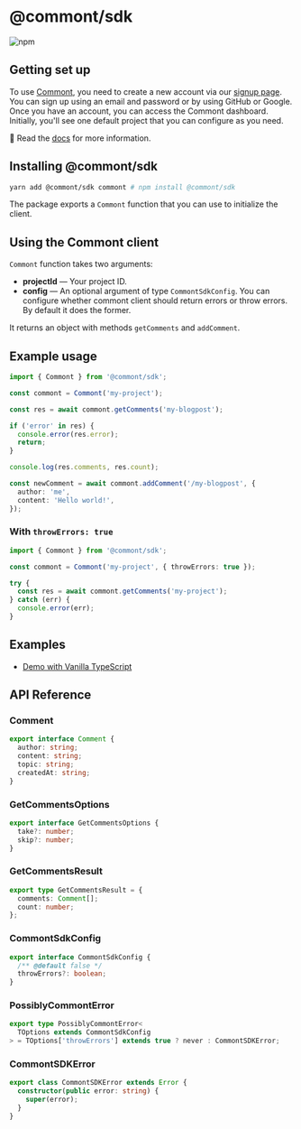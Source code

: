 # @commont/sdk

![npm](https://img.shields.io/npm/v/@commont-sdk)

## Getting set up

To use [Commont](https://www.commont.app/), you need to create a new account via
our [signup page](https://www.commont.app/signup). You can sign up using an
email and password or by using GitHub or Google. Once you have an account, you
can access the Commont dashboard. Initially, you'll see one default project that
you can configure as you need.

👀 Read the [docs](https://www.commont.app/docs) for more information.

## Installing @commont/sdk

```sh
yarn add @commont/sdk commont # npm install @commont/sdk
```

The package exports a `Commont` function that you can use to initialize the
client.

## Using the Commont client

`Commont` function takes two arguments:

- **projectId** — Your project ID.
- **config** — An optional argument of type `CommontSdkConfig`. You can
  configure whether commont client should return errors or throw errors. By
  default it does the former.

It returns an object with methods `getComments` and `addComment`.

## Example usage

```ts
import { Commont } from '@commont/sdk';

const commont = Commont('my-project');

const res = await commont.getComments('my-blogpost');

if ('error' in res) {
  console.error(res.error);
  return;
}

console.log(res.comments, res.count);

const newComment = await commont.addComment('/my-blogpost', {
  author: 'me',
  content: 'Hello world!',
});
```

### With `throwErrors: true`

```ts
import { Commont } from '@commont/sdk';

const commont = Commont('my-project', { throwErrors: true });

try {
  const res = await commont.getComments('my-project');
} catch (err) {
  console.error(err);
}
```

## Examples

- [Demo with Vanilla TypeScript](https://codesandbox.io/s/commont-sdk-demo-v3ksq)

## API Reference

### Comment

```ts
export interface Comment {
  author: string;
  content: string;
  topic: string;
  createdAt: string;
}
```

### GetCommentsOptions

```ts
export interface GetCommentsOptions {
  take?: number;
  skip?: number;
}
```

### GetCommentsResult

```ts
export type GetCommentsResult = {
  comments: Comment[];
  count: number;
};
```

### CommontSdkConfig

```ts
export interface CommontSdkConfig {
  /** @default false */
  throwErrors?: boolean;
}
```

### PossiblyCommontError

```ts
export type PossiblyCommontError<
  TOptions extends CommontSdkConfig
> = TOptions['throwErrors'] extends true ? never : CommontSDKError;
```

### CommontSDKError

```ts
export class CommontSDKError extends Error {
  constructor(public error: string) {
    super(error);
  }
}
```
